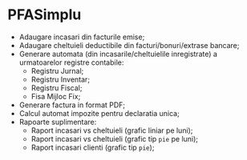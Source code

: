 # PFASimplu


- Adaugare incasari din facturile emise;
- Adaugare cheltuieli deductibile din facturi/bonuri/extrase bancare;
- Generare automata (din incasarile/cheltuielile inregistrate) a urmatoarelor registre contabile:
    - Registru Jurnal;
    - Registru Inventar; 
    - Registru Fiscal;
    - Fisa Mijloc Fix;
- Generare factura in format PDF;
- Calcul automat impozite pentru declaratia unica;
- Rapoarte suplimentare:
    - Raport incasari vs cheltuieli (grafic liniar pe luni);
    - Raport incasari vs cheltuieli (grafic tip `pie` pe luni);
    - Raport incasari clienti (grafic tip `pie`);



